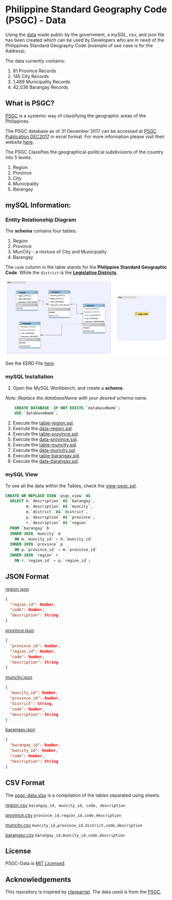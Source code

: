 # Philippine Standard Geography Code (PSGC) - Data

Using the [data](http://www.nap.psa.gov.ph/csd/psgc1.asp) made public by the government, a mySQL, csv, and json file has been created which can be used by Developers who are in need of the Philippines Standard Geography Code (example of use case is for the Address).

The data currently contains:

1.  81 Province Records
2.  145 City Records
3.  1,489 Municipality Records
4.  42,036 Barangay Records

## What is PSGC?

[PSGC](http://www.nap.psa.gov.ph/csd/psgc1.asp) is a systemic way of classifying the geographic areas of the Philippines.

The PSGC database as of 31 December 2017 can be accessed at [PSGC Publication DEC2017](resources/PSGC-Publication-DEC2017.xlsx) in excel format. For more information please visit their website [here](http://nap.psa.gov.ph/activestats/psgc/).

The PSGC Classifies the geographical-political subdivisions of the country into 5 levels:

1.  Region
2.  Province
3.  City
4.  Municipality
5.  Barangay

## mySQL Information:

### Entity Relationship Diagram

The **schema** contains four tables:

1.  Region
2.  Province
3.  MunCity - a mixture of City and Municipality
4.  Barangay

The `code` column in the table stands for the **Philippine Standard Geographic Code**. While the `district` is the **[Legislative Districts](https://en.wikipedia.org/wiki/House_of_Representatives_of_the_Philippines#District_representation)**.

![EERD](resources/eerd.png)

See the EERD File [here](resources/eerd.mwb).

### mySQL Installation

1.  Open the MySQL Workbench, and create a **schema**.

_Note: Replace the databaseName with your desired schema name_

```sql
    CREATE DATABASE  IF NOT EXISTS `databaseName`;
    USE `databaseName`;
```

2.  Execute the [table-region.sql](mysql/table-region.sql).
3.  Execute the [data-region.sql](mysql/data-region.sql).
4.  Execute the [table-province.sql](mysql/table-province.sql).
5.  Execute the [data-province.sql](mysql/data-province.sql).
6.  Execute the [table-muncity.sql](mysql/table-muncity.sql).
7.  Execute the [data-muncity.sql](mysql/data-muncity.sql).
8.  Execute the [table-barangay.sql](mysql/table-barangay.sql).
9.  Execute the [data-barangay.sql](mysql/data-barangay.sql).

### mySQL View

To see all the data within the Tables, check the [view-psgc.sql](mysql/view-psgc/sql).

```sql
CREATE OR REPLACE VIEW `psgc_view` AS
  SELECT b.`description` AS `barangay`,
         m.`description` AS `muncity`,
         m.`district` AS `district`,
         p.`description` AS `province`,
         r.`description` AS `region`
  FROM `barangay` b
  INNER JOIN `muncity` m
	ON m.`muncity_id` = b.`muncity_id`
  INNER JOIN `province` p
	ON p.`province_id` = m.`province_id`
  INNER JOIN `region` r
	ON r.`region_id` = p.`region_id`;
```

## JSON Format

[region.json](json/barangay.json)

```json
{
  "region_id": Number,
  "code": Number,
  "description": String
}
```

[province.json](json/province.json)

```json
{
  "province_id": Number,
  "region_id": Number,
  "code": Number,
  "description": String
}
```

[muncity.json](json/muncity.json)

```json
{
  "muncity_id": Number,
  "province_id": Number,
  "district": String,
  "code": Number,
  "description": String
}
```

[barangay.json](json/barangay,json)

```json
{
  "barangay_id": Number,
  "muncity_id": Number,
  "code": Number,
  "description": String
}
```

## CSV Format

The [psgc-data.xlsx](psgc-data.xlsx) is a compilation of the tables separated using sheets.

[region.csv](csv/region.csv)
`barangay_id, muncity_id, code, description`

[province.csv](csv/province.csv)
`province_id,region_id,code,description`

[muncity.csv](csv/muncity.csv)
`muncity_id,province_id,district,code,description`

[barangay.csv](csv/barangay.csv)
`barangay_id,muncity_id,code,description`

## License

PSGC-Data is [MIT Licensed](LICENSE.md).

## Acknowledgements

This repository is inspired by [clavearnel](https://github.com/clavearnel/philippines-region-province-citymun-brgy). The data used is from the [PSGC](http://nap.psa.gov.ph/activestats/psgc/).
